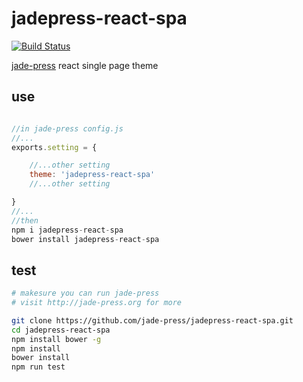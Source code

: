 # jadepress-react-spa

[![Build Status](https://travis-ci.org/jade-press/jadepress-react-spa.svg?branch=master)](https://travis-ci.org/jade-press/jadepress-react-spa)

[jade-press](http://jade-press.org) react single page theme

## use
```javascript

//in jade-press config.js
//...
exports.setting = {

    //...other setting
    theme: 'jadepress-react-spa'
    //...other setting

}
//...
//then
npm i jadepress-react-spa
bower install jadepress-react-spa
```

## test
```bash
# makesure you can run jade-press
# visit http://jade-press.org for more

git clone https://github.com/jade-press/jadepress-react-spa.git
cd jadepress-react-spa
npm install bower -g
npm install
bower install
npm run test

```

